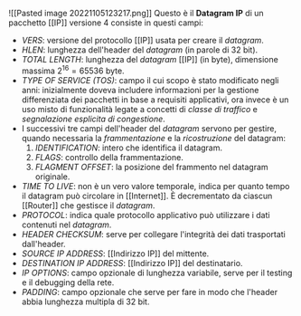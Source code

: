 ![[Pasted image 20221105123217.png]]
Questo è il __Datagram IP__ di un pacchetto [[IP]] versione 4 consiste in questi campi:
- _VERS_: versione del protocollo [[IP]] usata per creare il _datagram_.
- _HLEN_: lunghezza dell'header del _datagram_ (in parole di 32 bit).
- _TOTAL LENGTH_: lunghezza del _datagram_ [[IP]] (in byte), dimensione massima $2^{16}=65536$ byte.
- _TYPE OF SERVICE (TOS)_: campo il cui scopo è stato modificato negli anni: inizialmente doveva includere informazioni per la gestione differenziata dei pacchetti in base a requisiti applicativi, ora invece è un uso misto di funzionalità legate a concetti di _classe di traffico_ e _segnalazione esplicita di congestione_.
- I successivi tre campi dell'header del _datagram_ servono per gestire, quando necessaria la _frammentazione_ e la _ricostruzione_ del datagram:
	1. _IDENTIFICATION_: intero che identifica il datagram.
	2. _FLAGS_: controllo della frammentazione.
	3. _FLAGMENT OFFSET_: la posizione del frammento nel datagram originale.
- _TIME TO LIVE_: non è un vero valore temporale, indica per quanto tempo il datagram può circolare in [[Internet]]. È decrementato da ciascun [[Router]] che gestisce il _datagram_.
- _PROTOCOL_: indica quale protocollo applicativo può utilizzare i dati contenuti nel _datagram_.
- _HEADER CHECKSUM_: serve per collegare l'integrità dei dati trasportati dall'header.
- _SOURCE IP ADDRESS_: [[Indirizzo IP]] del mittente.
- _DESTINATION IP ADDRESS_: [[Indirizzo IP]] del destinatario.
- _IP OPTIONS_: campo opzionale di lunghezza variabile, serve per il testing e il debugging della rete.
- _PADDING_: campo opzionale che serve per fare in modo che l'header abbia lunghezza multipla di 32 bit.